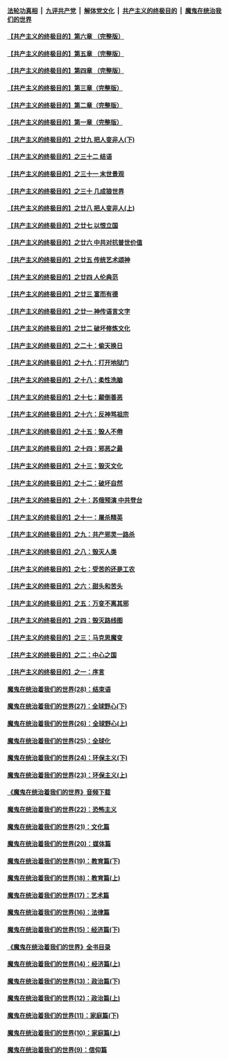 ####  [法轮功真相](../../../../basic/blob/master/README.md?t=05030131) &nbsp;|&nbsp; [九评共产党](../../../../9ping.md/blob/master/README.md?t=05030131) &nbsp;|&nbsp; [解体党文化](../../../../jtdwh.md/blob/master/README.md?t=05030131)  &nbsp;|&nbsp; [共产主义的终极目的](../../../../gczydzjmd.md/blob/master/README.md?t=05030131) &nbsp;|&nbsp; [魔鬼在统治我们的世界](../../../../mgztzwmdsj.md/blob/master/README.md?t=05030131) 

#### [【共产主义的终极目的】第六章 （完整版）](../pages/nsc422/n11428913.md?t=05030131) 

#### [【共产主义的终极目的】第五章 （完整版）](../pages/nsc422/n11428912.md?t=05030131) 

#### [【共产主义的终极目的】第四章 （完整版）](../pages/nsc422/n11428907.md?t=05030131) 

#### [【共产主义的终极目的】第三章（完整版）](../pages/nsc422/n11428848.md?t=05030131) 

#### [【共产主义的终极目的】第二章（完整版）](../pages/nsc422/n11428831.md?t=05030131) 

#### [【共产主义的终极目的】第一章（完整版）](../pages/nsc422/n11417651.md?t=05030131) 

#### [【共产主义的终极目的】之廿九 把人变非人(下)](../pages/nsc422/n11344140.md?t=05030131) 

#### [【共产主义的终极目的】之三十二 结语](../pages/nsc422/n11360535.md?t=05030131) 

#### [【共产主义的终极目的】之三十一 末世景观](../pages/nsc422/n11351129.md?t=05030131) 

#### [【共产主义的终极目的】之三十 几成狼世界](../pages/nsc422/n11348280.md?t=05030131) 

#### [【共产主义的终极目的】之廿八 把人变非人(上)](../pages/nsc422/n11340492.md?t=05030131) 

#### [【共产主义的终极目的】之廿七 以恨立国](../pages/nsc422/n11336944.md?t=05030131) 

#### [【共产主义的终极目的】之廿六 中共对抗普世价值](../pages/nsc422/n11324785.md?t=05030131) 

#### [【共产主义的终极目的】之廿五 传统艺术颂神](../pages/nsc422/n11296396.md?t=05030131) 

#### [【共产主义的终极目的】之廿四 人伦典范](../pages/nsc422/n11296397.md?t=05030131) 

#### [【共产主义的终极目的】之廿三 富而有德](../pages/nsc422/n11283598.md?t=05030131) 

#### [【共产主义的终极目的】之廿一 神传语言文字](../pages/nsc422/n11263265.md?t=05030131) 

#### [【共产主义的终极目的】之廿二 破坏修炼文化](../pages/nsc422/n11245728.md?t=05030131) 

#### [【共产主义的终极目的】之二十：偷天换日](../pages/nsc422/n11238846.md?t=05030131) 

#### [【共产主义的终极目的】之十九：打开地狱门](../pages/nsc422/n11206376.md?t=05030131) 

#### [【共产主义的终极目的】之十八：柔性洗脑](../pages/nsc422/n11199994.md?t=05030131) 

#### [【共产主义的终极目的】之十七：颠倒善恶](../pages/nsc422/n11179782.md?t=05030131) 

#### [【共产主义的终极目的】之十六：反神骂祖宗](../pages/nsc422/n11166798.md?t=05030131) 

#### [【共产主义的终极目的】之十五：毁人不倦](../pages/nsc422/n11166792.md?t=05030131) 

#### [【共产主义的终极目的】之十四：邪恶之最](../pages/nsc422/n11150249.md?t=05030131) 

#### [【共产主义的终极目的】之十三：毁灭文化](../pages/nsc422/n11135227.md?t=05030131) 

#### [【共产主义的终极目的】之十二：破坏自然](../pages/nsc422/n11135214.md?t=05030131) 

#### [【共产主义的终极目的】之十：苏俄预演 中共登台](../pages/nsc422/n11118424.md?t=05030131) 

#### [【共产主义的终极目的】之十一：屠杀精英](../pages/nsc422/n11118442.md?t=05030131) 

#### [【共产主义的终极目的】之九：共产邪灵一路杀](../pages/nsc422/n11114139.md?t=05030131) 

#### [【共产主义的终极目的】之八：毁灭人类](../pages/nsc422/n11108503.md?t=05030131) 

#### [【共产主义的终极目的】之七：受苦的还是工农](../pages/nsc422/n11101809.md?t=05030131) 

#### [【共产主义的终极目的】之六：甜头和苦头](../pages/nsc422/n11096971.md?t=05030131) 

#### [【共产主义的终极目的】之五：万变不离其邪](../pages/nsc422/n11091285.md?t=05030131) 

#### [【共产主义的终极目的】之四：毁灭路线图](../pages/nsc422/n11086284.md?t=05030131) 

#### [【共产主义的终极目的】之三：马克思魔变](../pages/nsc422/n11061941.md?t=05030131) 

#### [【共产主义的终极目的】之二：中心之国](../pages/nsc422/n11047728.md?t=05030131) 

#### [【共产主义的终极目的】之一：序言](../pages/nsc422/n11086077.md?t=05030131) 

#### [魔鬼在统治着我们的世界(28)：结束语](../pages/nsc422/n10936246.md?t=05030131) 

#### [魔鬼在统治着我们的世界(27)：全球野心(下)](../pages/nsc422/n10928319.md?t=05030131) 

#### [魔鬼在统治着我们的世界(26)：全球野心(上)](../pages/nsc422/n10900318.md?t=05030131) 

#### [魔鬼在统治着我们的世界(25)：全球化](../pages/nsc422/n10788205.md?t=05030131) 

#### [魔鬼在统治着我们的世界(24)：环保主义(下)](../pages/nsc422/n10695307.md?t=05030131) 

#### [魔鬼在统治着我们的世界(23)：环保主义(上)](../pages/nsc422/n10688613.md?t=05030131) 

#### [《魔鬼在统治着我们的世界》音频下载](../pages/nsc422/n10635553.md?t=05030131) 

#### [魔鬼在统治着我们的世界(22)：恐怖主义](../pages/nsc422/n10614727.md?t=05030131) 

#### [魔鬼在统治着我们的世界(21)：文化篇](../pages/nsc422/n10597706.md?t=05030131) 

#### [魔鬼在统治着我们的世界(20)：媒体篇](../pages/nsc422/n10586579.md?t=05030131) 

#### [魔鬼在统治着我们的世界(19)：教育篇(下)](../pages/nsc422/n10564808.md?t=05030131) 

#### [魔鬼在统治着我们的世界(18)：教育篇(上)](../pages/nsc422/n10526970.md?t=05030131) 

#### [魔鬼在统治着我们的世界(17)：艺术篇](../pages/nsc422/n10499093.md?t=05030131) 

#### [魔鬼在统治着我们的世界(16)：法律篇](../pages/nsc422/n10485969.md?t=05030131) 

#### [魔鬼在统治着我们的世界(15)：经济篇(下)](../pages/nsc422/n10469975.md?t=05030131) 

#### [《魔鬼在统治着我们的世界》全书目录](../pages/nsc422/n10464261.md?t=05030131) 

#### [魔鬼在统治着我们的世界(14)：经济篇(上)](../pages/nsc422/n10457370.md?t=05030131) 

#### [魔鬼在统治着我们的世界(13)：政治篇(下)](../pages/nsc422/n10448270.md?t=05030131) 

#### [魔鬼在统治着我们的世界(12)：政治篇(上)](../pages/nsc422/n10444576.md?t=05030131) 

#### [魔鬼在统治着我们的世界(11)：家庭篇(下)](../pages/nsc422/n10440961.md?t=05030131) 

#### [魔鬼在统治着我们的世界(10)：家庭篇(上)](../pages/nsc422/n10435448.md?t=05030131) 

#### [魔鬼在统治着我们的世界(9)：信仰篇](../pages/nsc422/n10432159.md?t=05030131) 

